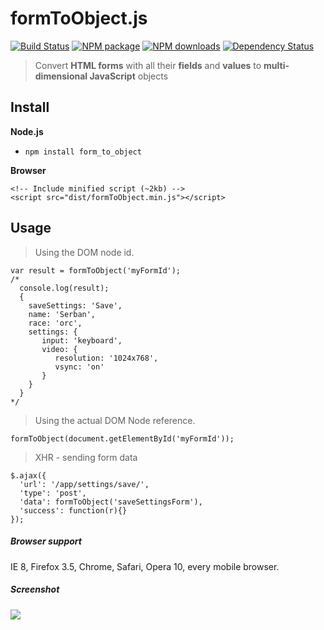 # formToObject.js

[![Build Status][build-status-img]](https://travis-ci.org/serbanghita/formToObject.js)
[![NPM package][npm-img]](https://www.npmjs.com/package/form_to_object)
[![NPM downloads][npm-downloads-img]](https://www.npmjs.com/package/form_to_object)
[![Dependency Status][dependencies-status-img]](https://www.versioneye.com/user/projects/5446a74944a5254346000085)

> Convert **HTML forms** with all their **fields** and **values** to **multi-dimensional JavaScript** objects


## Install

**Node.js**

* `npm install form_to_object`

**Browser**

    <!-- Include minified script (~2kb) -->
    <script src="dist/formToObject.min.js"></script>


## Usage

> Using the DOM node id.


    var result = formToObject('myFormId');
    /* 
      console.log(result);
      {
        saveSettings: 'Save',
        name: 'Serban',
        race: 'orc',
        settings: {
           input: 'keyboard',
           video: {
              resolution: '1024x768',
              vsync: 'on'
           }
        }
      }
    */


> Using the actual DOM Node reference.

    formToObject(document.getElementById('myFormId'));


> XHR - sending form data

    $.ajax({
      'url': '/app/settings/save/',
      'type': 'post',
      'data': formToObject('saveSettingsForm'),
      'success': function(r){}
    });

##### Browser support

IE 8, Firefox 3.5, Chrome, Safari, Opera 10, every mobile browser.

##### Screenshot

![](http://serbanghita.github.io/formToObject.js/formToObj-demo.png)

[build-status-img]:https://travis-ci.org/serbanghita/formToObject.js.svg?style=flat
[build-status-url]:https://travis-ci.org/serbanghita/formToObject.js
[npm-img]:https://img.shields.io/npm/v/form_to_object.svg?style=flat-square
[npm-url]:https://www.npmjs.com/package/form_to_object
[npm-downloads-img]:http://img.shields.io/npm/dm/form_to_object.svg?style=flat-square
[npm-downloads-url]:https://www.npmjs.com/package/form_to_object
[dependencies-status-img]:https://www.versioneye.com/user/projects/5446a74944a5254346000085/badge.svg?style=flat
[dependencies-status-url]:https://www.versioneye.com/user/projects/5446a74944a5254346000085
